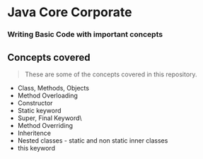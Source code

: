# Java Core Corporate

### Writing Basic Code with important concepts


## Concepts covered
> These are some of the concepts covered in this repository.

- Class, Methods, Objects
- Method Overloading
- Constructor
- Static keyword
- Super, Final Keyword\
- Method Overriding
- Inheritence
- Nested classes - static and non static inner classes
- this keyword
